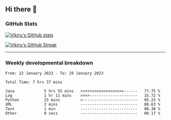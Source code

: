 ## Hi there 👋

### GitHub Stats

[![Vikiru's GitHub stats](https://github-readme-stats.vercel.app/api?username=vikiru&theme=nightowl&include_all_commits=true&count_private=true&hide=stars,contribs&show_icons=true)](https://github.com/anuraghazra/github-readme-stats)

[![Vikiru's GitHub Streak](https://streak-stats.demolab.com/?user=vikiru&theme=nightowl&hide_border=true&date_format=M%20j%5B%2C%20Y%5D)](https://github.com/DenverCoder1/github-readme-streak-stats)

---

### Weekly developmental breakdown

<!--START_SECTION:waka-->

```text
From: 22 January 2023 - To: 29 January 2023

Total Time: 7 hrs 37 mins

Java             5 hrs 55 mins   >>>>>>>>>>>>>>>>>>>------   77.75 %
Log              1 hr 11 mins    >>>>---------------------   15.72 %
Python           23 mins         >------------------------   05.23 %
XML              2 mins          -------------------------   00.63 %
Text             1 min           -------------------------   00.38 %
Other            0 secs          -------------------------   00.17 %
```

<!--END_SECTION:waka-->
